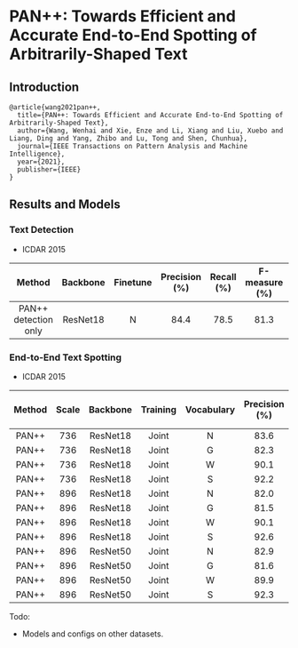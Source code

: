 # PAN++: Towards Efficient and Accurate End-to-End Spotting of Arbitrarily-Shaped Text
## Introduction
```
@article{wang2021pan++,
  title={PAN++: Towards Efficient and Accurate End-to-End Spotting of Arbitrarily-Shaped Text},
  author={Wang, Wenhai and Xie, Enze and Li, Xiang and Liu, Xuebo and Liang, Ding and Yang, Zhibo and Lu, Tong and Shen, Chunhua},
  journal={IEEE Transactions on Pattern Analysis and Machine Intelligence},
  year={2021},
  publisher={IEEE}
}
```

## Results and Models

### Text Detection

- ICDAR 2015

| Method | Backbone | Finetune | Precision (%) | Recall (%) | F-measure (%) | Config | Download |
| :-: | :-: | :-: | :-: | :-: | :-: | :-: | :-: |
| PAN++ detection only | ResNet18 | N  | 84.4 | 78.5 | 81.3 | [config](pan_pp_r18_ic15_736_det_only.py) | [model](https://drive.google.com/file/d/1XOxmiGiKfLsOGZ4z-O3uMv9HDkBuXjPH/view?usp=sharing) |

### End-to-End Text Spotting

- ICDAR 2015

| Method | Scale | Backbone | Training | Vocabulary | Precision (%) | Recall (%) | F-measure (%) | Config | Download |
| :-: | :-: | :-: | :-: | :-: | :-: | :-: | :-: | :-: | :-: |
| PAN++ | 736 | ResNet18 | Joint | N | 83.6 | 54.0 | 65.6 | [config](pan_pp_r18_ic15_736_joint_train.py) | [model](https://drive.google.com/file/d/1HQ6LKVyuS5xcvU9IfdMJSC5ogCzCL4K6/view?usp=sharing) |
| PAN++ | 736 | ResNet18 | Joint | G | 82.3 | 55.8 | 66.5 | [config](pan_pp_r18_ic15_736_joint_train_voc_g.py) | [model](https://drive.google.com/file/d/1HQ6LKVyuS5xcvU9IfdMJSC5ogCzCL4K6/view?usp=sharing) |
| PAN++ | 736 | ResNet18 | Joint | W | 90.1 | 63.9 | 74.8 | [config](pan_pp_r18_ic15_736_joint_train_voc_w.py) | [model](https://drive.google.com/file/d/1HQ6LKVyuS5xcvU9IfdMJSC5ogCzCL4K6/view?usp=sharing) |
| PAN++ | 736 | ResNet18 | Joint | S | 92.2 | 70.3 | 79.8 | [config](pan_pp_r18_ic15_736_joint_train_voc_s.py) | [model](https://drive.google.com/file/d/1HQ6LKVyuS5xcvU9IfdMJSC5ogCzCL4K6/view?usp=sharing) |
| PAN++ | 896 | ResNet18 | Joint | N | 82.0 | 56.0 | 66.6 | [config](pan_pp_r18_ic15_896_joint_train.py) | todo |
| PAN++ | 896 | ResNet18 | Joint | G | 81.5 | 57.6 | 67.5 | [config](pan_pp_r18_ic15_896_joint_train_voc_g.py) | todo |
| PAN++ | 896 | ResNet18 | Joint | W | 90.1 | 66.5 | 76.5 | [config](pan_pp_r18_ic15_896_joint_train_voc_w.py) | todo |
| PAN++ | 896 | ResNet18 | Joint | S | 92.6 | 72.8 | 81.5 | [config](pan_pp_r18_ic15_896_joint_train_voc_s.py) | todo |
| PAN++ | 896 | ResNet50 | Joint | N | 82.9 | 57.6 | 68.0 | [config](pan_pp_r50_ic15_896_joint_train.py) | todo |
| PAN++ | 896 | ResNet50 | Joint | G | 81.6 | 60.2 | 69.3 | [config](pan_pp_r50_ic15_896_joint_train_voc_g.py) | todo |
| PAN++ | 896 | ResNet50 | Joint | W | 89.9 | 68.4 | 77.7 | [config](pan_pp_r50_ic15_896_joint_train_voc_w.py) | todo |
| PAN++ | 896 | ResNet50 | Joint | S | 92.3 | 73.9 | 82.1 | [config](pan_pp_r50_ic15_896_joint_train_voc_s.py) | todo |



Todo:
- Models and configs on other datasets.

